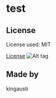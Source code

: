 
  # test
  
  ## License
  License used: MIT
  
  [License](#license)
  ![Alt tag](https://img.shields.io/badge/license-MIT-brightgreen.svg)

  ## Made by
  

  

  kingausti
  